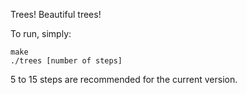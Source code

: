 Trees! Beautiful trees!

To run, simply:

    make
    ./trees [number of steps]

5 to 15 steps are recommended for the current version.